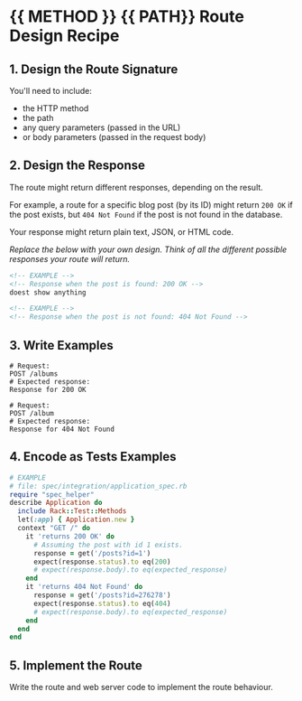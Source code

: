 # {{ METHOD }} {{ PATH}} Route Design Recipe

<!-- # Request:
POST /albums

# With body parameters:
title=Voyage
release_year=2022
artist_id=2

# Expected response (200 OK)
(No content) -->

## 1. Design the Route Signature

You'll need to include:
  * the HTTP method
  * the path
  * any query parameters (passed in the URL)
  * or body parameters (passed in the request body)

<!-- request = POST /albums

body parameters: 
# With body parameters:
title=Voyage
release_year=2022
artist_id=2 -->
## 2. Design the Response

The route might return different responses, depending on the result.

For example, a route for a specific blog post (by its ID) might return `200 OK` if the post exists, but `404 Not Found` if the post is not found in the database.

Your response might return plain text, JSON, or HTML code. 

_Replace the below with your own design. Think of all the different possible responses your route will return._

```html
<!-- EXAMPLE -->
<!-- Response when the post is found: 200 OK -->
doest show anything
```

```html
<!-- EXAMPLE -->
<!-- Response when the post is not found: 404 Not Found -->
```

## 3. Write Examples

<!-- # Request:
POST /albums

# With body parameters:
title=Voyage
release_year=2022
artist_id=2

# Expected response (200 OK)
(No content) -->

```
# Request:
POST /albums
# Expected response:
Response for 200 OK
```

```
# Request:
POST /album
# Expected response:
Response for 404 Not Found
```

## 4. Encode as Tests Examples

```ruby
# EXAMPLE
# file: spec/integration/application_spec.rb
require "spec_helper"
describe Application do
  include Rack::Test::Methods
  let(:app) { Application.new }
  context "GET /" do
    it 'returns 200 OK' do
      # Assuming the post with id 1 exists.
      response = get('/posts?id=1')
      expect(response.status).to eq(200)
      # expect(response.body).to eq(expected_response)
    end
    it 'returns 404 Not Found' do
      response = get('/posts?id=276278')
      expect(response.status).to eq(404)
      # expect(response.body).to eq(expected_response)
    end
  end
end
```

## 5. Implement the Route

Write the route and web server code to implement the route behaviour.

<!-- BEGIN GENERATED SECTION DO NOT EDIT -->
